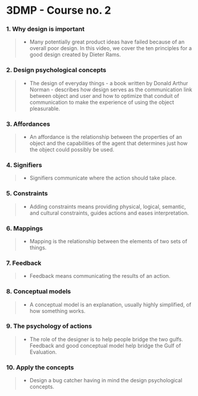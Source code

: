 # 3DMP - Course no. 2

### 1. Why design is important
> - Many potentially great product ideas have failed because of an overall poor design. In this video, we cover the ten principles for a good design created by Dieter Rams.
### 2. Design psychological concepts
> - The design of everyday things - a book written by Donald Arthur Norman - describes how design serves as the communication link between object and user and how to optimize that conduit of communication to make the experience of using the object pleasurable.
### 3. Affordances
> - An affordance is the relationship between the properties of an object and the capabilities of the agent that determines just how the object could possibly be used.
### 4. Signifiers
> - Signifiers communicate where the action should take place.
### 5. Constraints
> - Adding constraints means providing physical, logical, semantic, and cultural constraints, guides actions and eases interpretation.
### 6. Mappings
> - Mapping is the relationship between the elements of two sets of things.
### 7. Feedback
> - Feedback means communicating the results of an action.
### 8. Conceptual models
> - A conceptual model is an explanation, usually highly simplified, of how something works.
### 9. The psychology of actions
> - The role of the designer is to help people bridge the two gulfs. Feedback and good conceptual model help bridge the Gulf of Evaluation.
### 10. Apply the concepts
> - Design a bug catcher having in mind the design psychological concepts.
